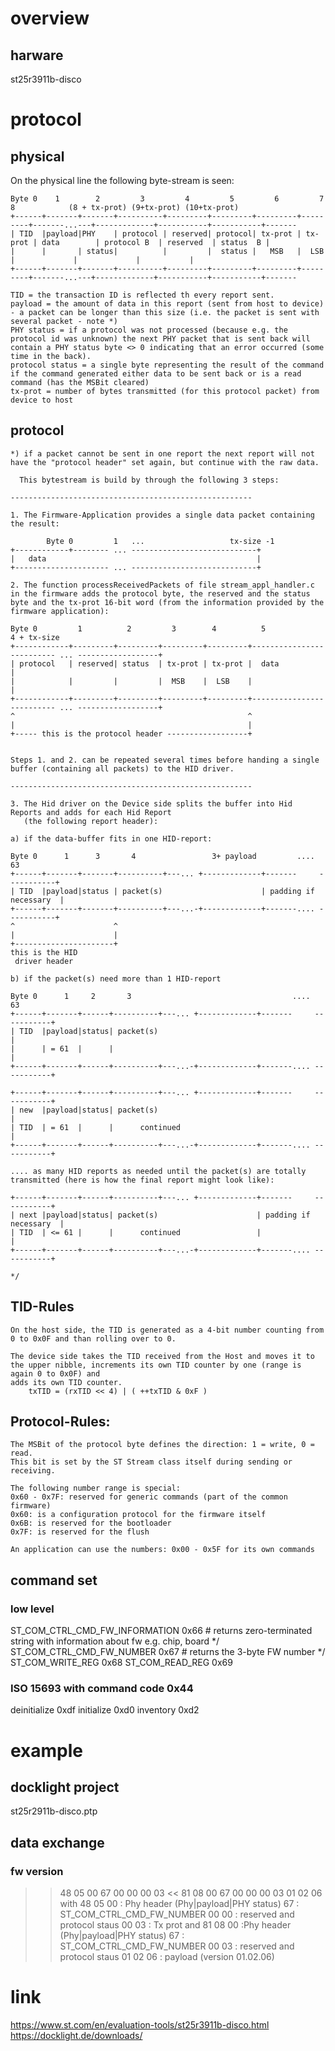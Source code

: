 # overview

## harware 
st25r3911b-disco

# protocol

## physical
On the physical line the following byte-stream is seen: 

    Byte 0    1        2         3         4         5         6         7      8            (8 + tx-prot) (9+tx-prot) (10+tx-prot)                
    +------+-------+-------+----------+---------+---------+---------+---------+-------...---+-------------+-----------+-----------+-------
    | TID  |payload|PHY    | protocol | reserved| protocol| tx-prot | tx-prot | data        | protocol B  | reserved  | status  B |                
    |      |       | status|          |         |  status |   MSB   |  LSB    |             |             |           |
    +------+-------+-------+----------+---------+---------+---------+---------+-------...---+-------------+-----------+-----------+-------

    TID = the transaction ID is reflected th every report sent.
    payload = the amount of data in this report (sent from host to device) - a packet can be longer than this size (i.e. the packet is sent with several packet - note *)
    PHY status = if a protocol was not processed (because e.g. the protocol id was unknown) the next PHY packet that is sent back will contain a PHY status byte <> 0 indicating that an error occurred (some time in the back).
    protocol status = a single byte representing the result of the command if the command generated either data to be sent back or is a read command (has the MSBit cleared)
    tx-prot = number of bytes transmitted (for this protocol packet) from device to host

## protocol
    *) if a packet cannot be sent in one report the next report will not have the "protocol header" set again, but continue with the raw data. 
	
	  This bytestream is build by through the following 3 steps:

    ------------------------------------------------------

    1. The Firmware-Application provides a single data packet containing the result:

	        Byte 0         1   ...                   tx-size -1
    +------------+-------- ... ----------------------------+
    |   data                                               |
    +--------------------- ... ----------------------------+

	2. The function processReceivedPackets of file stream_appl_handler.c in the firmware adds the protocol byte, the reserved and the status byte and the tx-prot 16-bit word (from the information provided by the firmware application):

    Byte 0         1          2         3        4          5                                   4 + tx-size
    +------------+---------+---------+---------+---------+-------------------------- ... ------------------+
    | protocol   | reserved| status  | tx-prot | tx-prot |  data                                           |
    |            |         |         |  MSB    |  LSB    |                                                 |
    +------------+---------+---------+---------+---------+-------------------------- ... ------------------+
    ^                                                    ^
    |                                                    |
    +----- this is the protocol header ------------------+


    Steps 1. and 2. can be repeated several times before handing a single buffer (containing all packets) to the HID driver.

    ------------------------------------------------------

    3. The Hid driver on the Device side splits the buffer into Hid Reports and adds for each Hid Report 
       (the following report header):

    a) if the data-buffer fits in one HID-report:

    Byte 0      1      3       4                 3+ payload         ....       63
    +------+-------+-------+----------+---... +-------------+-------     -----------+
    | TID  |payload|status | packet(s)                      | padding if necessary  | 
    +------+-------+-------+----------+---...-+-------------+-------.... -----------+
    ^                      ^
    |                      |
    +----------------------+
    this is the HID
     driver header

    b) if the packet(s) need more than 1 HID-report

    Byte 0      1     2       3                                    ....       63
    +------+-------+------+----------+---... +-------------+-------     -----------+
    | TID  |payload|status| packet(s)                                              | 
    |      | = 61  |      |                                                        |
    +------+-------+------+----------+---...-+-------------+-------.... -----------+
		           
    +------+-------+------+----------+---... +-------------+-------     -----------+
    | new  |payload|status| packet(s)                                              | 
    | TID  | = 61  |      |      continued                                         |
    +------+-------+------+----------+---...-+-------------+-------.... -----------+

    .... as many HID reports as needed until the packet(s) are totally transmitted (here is how the final report might look like):

    +------+-------+------+----------+---... +-------------+-------     -----------+
    | next |payload|status| packet(s)                      | padding if necessary  | 
    | TID  | <= 61 |      |      continued                 |                       |
    +------+-------+------+----------+---...-+-------------+-------.... -----------+

    */


## TID-Rules

    On the host side, the TID is generated as a 4-bit number counting from 0 to 0x0F and than rolling over to 0. 

    The device side takes the TID received from the Host and moves it to the upper nibble, increments its own TID counter by one (range is again 0 to 0x0F) and 
    adds its own TID counter.
        txTID = (rxTID << 4) | ( ++txTID & 0xF )

## Protocol-Rules:

    The MSBit of the protocol byte defines the direction: 1 = write, 0 = read.
	This bit is set by the ST Stream class itself during sending or receiving.
	
    The following number range is special:
	0x60 - 0x7F: reserved for generic commands (part of the common firmware)
	0x60: is a configuration protocol for the firmware itself 
	0x6B: is reserved for the bootloader
	0x7F: is reserved for the flush
	
	An application can use the numbers: 0x00 - 0x5F for its own commands

## command set
### low level
ST_COM_CTRL_CMD_FW_INFORMATION  0x66  # returns zero-terminated string with information about fw e.g. chip, board */
ST_COM_CTRL_CMD_FW_NUMBER  		0x67  # returns the 3-byte FW number */
ST_COM_WRITE_REG 		 		0x68
ST_COM_READ_REG 				0x69
### ISO 15693 with command code 0x44
deinitialize 	0xdf
initialize 		0xd0
inventory 		0xd2

# example

## docklight project
st25r2911b-disco.ptp

## data exchange

### fw version 
>> 48 05 00 67 00 00 00 03 
<< 81 08 00 67 00 00 00 03 01 02 06 
with 
48 05 00 : Phy header (Phy|payload|PHY status)
67 : ST_COM_CTRL_CMD_FW_NUMBER
00 00 : reserved and protocol staus 
00 03 : Tx prot 
and 
81 08 00 :Phy header (Phy|payload|PHY status) 
67 : ST_COM_CTRL_CMD_FW_NUMBER
00 03 : reserved and protocol staus 
01 02 06  : payload (version 01.02.06)
 
# link
https://www.st.com/en/evaluation-tools/st25r3911b-disco.html
https://docklight.de/downloads/

